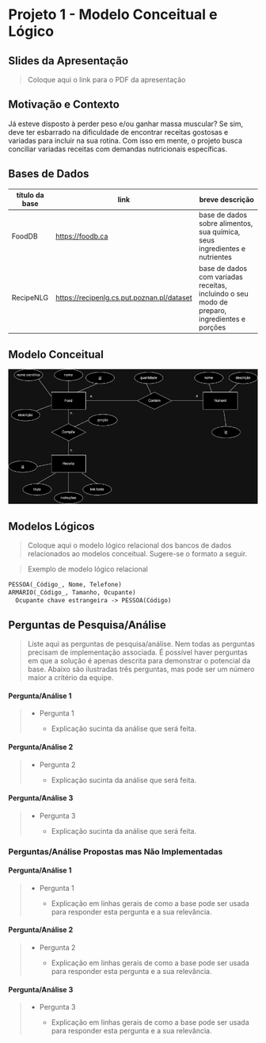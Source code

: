 # Projeto 1 - Modelo Conceitual e Lógico

## Slides da Apresentação
> Coloque aqui o link para o PDF da apresentação

## Motivação e Contexto

Já esteve disposto à perder peso e/ou ganhar massa muscular? Se sim, deve ter esbarrado na dificuldade de encontrar receitas gostosas e variadas para incluir na sua rotina. 
Com isso em mente, o projeto busca conciliar variadas receitas com demandas nutricionais específicas.

## Bases de Dados

título da base | link | breve descrição
----- | ----- | -----
FoodDB | https://foodb.ca | base de dados sobre alimentos, sua química, seus ingredientes e nutrientes
RecipeNLG | https://recipenlg.cs.put.poznan.pl/dataset | base de dados com variadas receitas, incluindo o seu modo de preparo, ingredientes e porções


## Modelo Conceitual

![ER Taxi](images/er.png)

## Modelos Lógicos

> Coloque aqui o modelo lógico relacional dos bancos de dados relacionados ao modelos conceitual. Sugere-se o formato a seguir.

> Exemplo de modelo lógico relacional
~~~
PESSOA(_Código_, Nome, Telefone)
ARMÁRIO(_Código_, Tamanho, Ocupante)
  Ocupante chave estrangeira -> PESSOA(Código)
~~~

## Perguntas de Pesquisa/Análise

> Liste aqui as perguntas de pesquisa/análise. Nem todas as perguntas precisam de implementação associada. É possível haver perguntas em que a solução é apenas descrita para demonstrar o potencial da base. Abaixo são ilustradas três perguntas, mas pode ser um número maior a critério da equipe.

#### Pergunta/Análise 1
> * Pergunta 1
>   
>   * Explicação sucinta da análise que será feita.

#### Pergunta/Análise 2
> * Pergunta 2
>   
>   * Explicação sucinta da análise que será feita.

#### Pergunta/Análise 3
> * Pergunta 3
>   
>   * Explicação sucinta da análise que será feita.

### Perguntas/Análise Propostas mas Não Implementadas

#### Pergunta/Análise 1
> * Pergunta 1
>   
>   * Explicação em linhas gerais de como a base pode ser usada para responder esta pergunta e a sua relevância.

#### Pergunta/Análise 2
> * Pergunta 2
>   
>   * Explicação em linhas gerais de como a base pode ser usada para responder esta pergunta e a sua relevância.

#### Pergunta/Análise 3
> * Pergunta 3
>   
>   * Explicação em linhas gerais de como a base pode ser usada para responder esta pergunta e a sua relevância.

